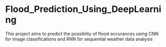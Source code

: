 # Flood_Prediction_Using_DeepLearning
This project aims to predict the possiblity of flood occurances using CNN for image classifications and RNN for sequential weather data analysis
